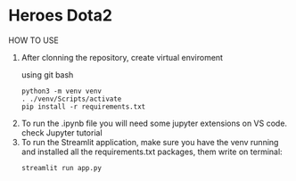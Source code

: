 # Heroes Dota2

HOW TO USE

<ol>
<li>
After clonning the repository, create virtual enviroment

using git bash

```
python3 -m venv venv
. ./venv/Scripts/activate
pip install -r requirements.txt
```
</li>

<li>
To run the .ipynb file you will need some jupyter extensions on VS code.
check <a src='https://towardsdatascience.com/installing-jupyter-notebook-support-in-visual-studio-code-91887d644c5d#:~:text=First%2C%20launch%20your%20VS%20Code,Notebook%20on%20your%20VS%20Code.'>Jupyter tutorial</a>
</li>
<li>To run the Streamlit application, make sure you have the venv running and installed all the requirements.txt packages, them write on terminal:

```
streamlit run app.py
```
</li>

</ol>
